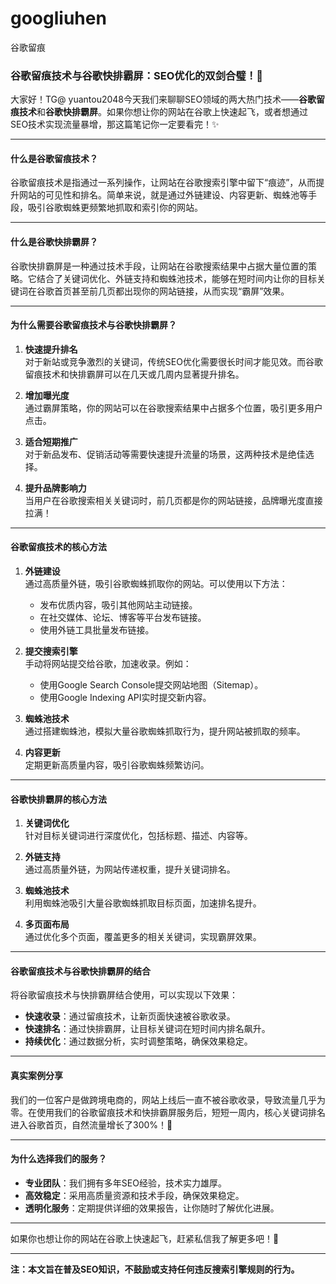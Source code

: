 # googliuhen
谷歌留痕
### **谷歌留痕技术与谷歌快排霸屏：SEO优化的双剑合璧！🚀**

大家好！TG@ yuantou2048今天我们来聊聊SEO领域的两大热门技术——**谷歌留痕技术**和**谷歌快排霸屏**。如果你想让你的网站在谷歌上快速起飞，或者想通过SEO技术实现流量暴增，那这篇笔记你一定要看完！✨

---

#### **什么是谷歌留痕技术？**

谷歌留痕技术是指通过一系列操作，让网站在谷歌搜索引擎中留下“痕迹”，从而提升网站的可见性和排名。简单来说，就是通过外链建设、内容更新、蜘蛛池等手段，吸引谷歌蜘蛛更频繁地抓取和索引你的网站。

---

#### **什么是谷歌快排霸屏？**

谷歌快排霸屏是一种通过技术手段，让网站在谷歌搜索结果中占据大量位置的策略。它结合了关键词优化、外链支持和蜘蛛池技术，能够在短时间内让你的目标关键词在谷歌首页甚至前几页都出现你的网站链接，从而实现“霸屏”效果。

---

#### **为什么需要谷歌留痕技术与谷歌快排霸屏？**

1. **快速提升排名**  
   对于新站或竞争激烈的关键词，传统SEO优化需要很长时间才能见效。而谷歌留痕技术和快排霸屏可以在几天或几周内显著提升排名。

2. **增加曝光度**  
   通过霸屏策略，你的网站可以在谷歌搜索结果中占据多个位置，吸引更多用户点击。

3. **适合短期推广**  
   对于新品发布、促销活动等需要快速提升流量的场景，这两种技术是绝佳选择。

4. **提升品牌影响力**  
   当用户在谷歌搜索相关关键词时，前几页都是你的网站链接，品牌曝光度直接拉满！

---

#### **谷歌留痕技术的核心方法**

1. **外链建设**  
   通过高质量外链，吸引谷歌蜘蛛抓取你的网站。可以使用以下方法：
   - 发布优质内容，吸引其他网站主动链接。
   - 在社交媒体、论坛、博客等平台发布链接。
   - 使用外链工具批量发布链接。

2. **提交搜索引擎**  
   手动将网站提交给谷歌，加速收录。例如：
   - 使用Google Search Console提交网站地图（Sitemap）。
   - 使用Google Indexing API实时提交新内容。

3. **蜘蛛池技术**  
   通过搭建蜘蛛池，模拟大量谷歌蜘蛛抓取行为，提升网站被抓取的频率。

4. **内容更新**  
   定期更新高质量内容，吸引谷歌蜘蛛频繁访问。

---

#### **谷歌快排霸屏的核心方法**

1. **关键词优化**  
   针对目标关键词进行深度优化，包括标题、描述、内容等。

2. **外链支持**  
   通过高质量外链，为网站传递权重，提升关键词排名。

3. **蜘蛛池技术**  
   利用蜘蛛池吸引大量谷歌蜘蛛抓取目标页面，加速排名提升。

4. **多页面布局**  
   通过优化多个页面，覆盖更多的相关关键词，实现霸屏效果。

---

#### **谷歌留痕技术与谷歌快排霸屏的结合**

将谷歌留痕技术与快排霸屏结合使用，可以实现以下效果：
- **快速收录**：通过留痕技术，让新页面快速被谷歌收录。
- **快速排名**：通过快排霸屏，让目标关键词在短时间内排名飙升。
- **持续优化**：通过数据分析，实时调整策略，确保效果稳定。

---

#### **真实案例分享**

我们的一位客户是做跨境电商的，网站上线后一直不被谷歌收录，导致流量几乎为零。在使用我们的谷歌留痕技术和快排霸屏服务后，短短一周内，核心关键词排名进入谷歌首页，自然流量增长了300%！🎉

---

#### **为什么选择我们的服务？**

- **专业团队**：我们拥有多年SEO经验，技术实力雄厚。
- **高效稳定**：采用高质量资源和技术手段，确保效果稳定。
- **透明化服务**：定期提供详细的效果报告，让你随时了解优化进展。

---

如果你也想让你的网站在谷歌上快速起飞，赶紧私信我了解更多吧！🚀

---

**注：本文旨在普及SEO知识，不鼓励或支持任何违反搜索引擎规则的行为。**
